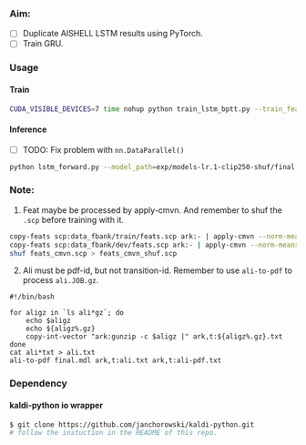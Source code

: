 ### Aim:
- [ ] Duplicate AISHELL LSTM results using PyTorch.
- [ ] Train GRU.

### Usage
#### Train
```bash
CUDA_VISIBLE_DEVICES=7 time nohup python train_lstm_bptt.py --train_feats="scp:data/tr_feats_shuf.scp" --train_targets="ark,t:data/tr_ali.txt" --feat_dim=40 --target_dim=3019 --val_feats="scp:data/val_feats.scp" --val_targets="ark,t:data/val_ali.txt" --cuda --checkpoint --epochs=10 > train.log &
```
#### Inference
- [ ] TODO: Fix problem with `nn.DataParallel()`
```bash
python lstm_forward.py --model_path=exp/models-lr.1-clip250-shuf/final.pth.tar --in_feat="scp:data/val_feats_shuf.scp" --out_feat="ark,t:data/val_out.ark" --feat_dim=40 --target_dim=3019 --apply_logsoftmax
```

### Note:
1. Feat maybe be processed by apply-cmvn. And remember to shuf the `.scp` before training with it.
```bash
copy-feats scp:data_fbank/train/feats.scp ark:- | apply-cmvn --norm-means=true --norm-vars=true --utt2spk=ark:data_fbank/train/utt2spk scp:data_fbank/train/cmvn.scp ark:- "ark,scp:$PWD/data_fbank/train/feats_cmvn.ark,$PWD/data_fbank/train/feats_cmvn.scp"
copy-feats scp:data_fbank/dev/feats.scp ark:- | apply-cmvn --norm-means=true --norm-vars=true --utt2spk=ark:data_fbank/dev/utt2spk scp:data_fbank/dev/cmvn.scp ark:- "ark,scp:$PWD/data_fbank/dev/feats_cmvn.ark,$PWD/data_fbank/dev/feats_cmvn.scp"
shuf feats_cmvn.scp > feats_cmvn_shuf.scp
```
2. Ali must be pdf-id, but not transition-id. Remember to use `ali-to-pdf` to process `ali.JOB.gz`.
```shell
#!/bin/bash

for aligz in `ls ali*gz`; do
    echo $aligz
    echo ${aligz%.gz}
    copy-int-vector "ark:gunzip -c $aligz |" ark,t:${aligz%.gz}.txt
done
cat ali*txt > ali.txt
ali-to-pdf final.mdl ark,t:ali.txt ark,t:ali-pdf.txt
```

### Dependency
#### kaldi-python io wrapper
```bash
$ git clone https://github.com/janchorowski/kaldi-python.git
# follow the instuction in the README of this repo.
```
